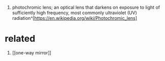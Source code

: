 1. photochromic lens; an optical lens that darkens on exposure to light of sufficiently high frequency, most commonly ultraviolet (UV) radiation^[https://en.wikipedia.org/wiki/Photochromic_lens]

# related
1. [[one-way mirror]]